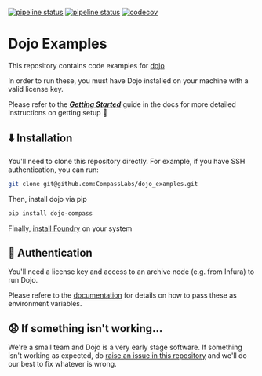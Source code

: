 [![pipeline status](https://github.com/CompassLabs/dojo_examples/actions/workflows/run_all.yml/badge.svg)](https://github.com/CompassLabs/dojo_examples/actions/workflows/run_all.yml)
[![pipeline status](https://github.com/CompassLabs/dojo_examples/actions/workflows/run_sim_with_dashboard.yml/badge.svg)](https://github.com/CompassLabs/dojo_examples/actions/workflows/run_sim_with_dashboard.yml)
[![codecov](https://codecov.io/gh/CompassLabs/dojo_examples/branch/main/graph/badge.svg?token=RJWT1KWPWG)](https://codecov.io/gh/CompassLabs/dojo_examples)

# Dojo Examples

This repository contains code examples for [dojo](https://www.compasslabs.ai#dojo)

In order to run these, you must have Dojo installed on your machine with a valid license key.

Please refer to the [**_Getting Started_**](https://www.compasslabs.ai/docs/getting-started) guide in the docs for more detailed instructions on getting setup 🙂

## ⬇️ Installation

You'll need to clone this repository directly. For example, if you have SSH authentication, you can run:

```bash
git clone git@github.com:CompassLabs/dojo_examples.git
```

Then, install dojo via pip

```bash
pip install dojo-compass
```

Finally, [install Foundry](https://book.getfoundry.sh/getting-started/installation) on your system

## 📄 Authentication

You'll need a license key and access to an archive node (e.g. from Infura) to run Dojo.

Please refere to the [documentation](https://www.compasslabs.ai/docs/getting-started) for details on how to pass these as environment variables.

## 😧 If something isn't working...

We're a small team and Dojo is a very early stage software. If something isn't working as expected, do [raise an issue in this repository](https://github.com/CompassLabs/dojo_examples/issues) and we'll do our best to fix whatever is wrong.
